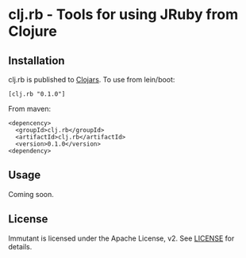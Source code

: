 # clj.rb - Tools for using JRuby from Clojure

## Installation

clj.rb is published to [Clojars](https://clojars.org/clj.rb). To use from lein/boot:

    [clj.rb "0.1.0"]

From maven:

    <depencency>
      <groupId>clj.rb</groupId>
      <artifactId>clj.rb</artifactId>
      <version>0.1.0</version>
    <dependency>

## Usage

Coming soon.

## License

Immutant is licensed under the Apache License, v2. See
[LICENSE](LICENSE) for details.
